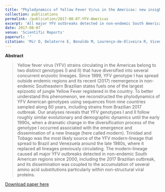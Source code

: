 ```yaml
---
title: "Phylodynamics of Yellow Fever Virus in the Americas: new insights into the origin of the 2017 Brazilian outbreak"
collection: publications
permalink: /publication/2017-08-07-YFV-Americas
excerpt: 'All major YFV outbreaks detected in non-endemic South American regions since 2000, including the 2017 Brazilian outbreak, were caused by a new lineage (here called modern-lineage) that replaced all lineages previously circulating.'
date: 2017-08-07
venue: 'Scientific Reports'
paperurl: ''
citation: 'Mir D, Delatorre E, Bonaldo M, Lourenço-de-Oliveira R, Vicente AC, Bello G. Phylodynamics of Yellow Fever Virus in the Americas: new insights into the origin of the 2017 Brazilian outbreak.<i> Sci. Rep.</i> 2017;7(1):7385.'
---
```


**Abstract**

>Yellow fever virus (YFV) strains circulating in the Americas belong to two distinct genotypes (I and II) that have diversified into several concurrent enzootic lineages. Since 1999, YFV genotype I has spread outside endemic regions and its recent (2017) reemergence in non-endemic Southeastern Brazilian states fuels one of the largest epizootic of jungle Yellow Fever registered in the country. To better understand this phenomenon, we reconstructed the phylodynamics of YFV American genotypes using sequences from nine countries sampled along 60 years, including strains from Brazilian 2017 outbreak. Our analyses reveals that YFV genotypes I and II follow roughly similar evolutionary and demographic dynamics until the early 1990s, when a dramatic change in the diversification process of the genotype I occurred associated with the emergence and dissemination of a new lineage (here called modern). Trinidad and Tobago was the most likely source of the YFV modern-lineage that spread to Brazil and Venezuela around the late 1980s, where it replaced all lineages previously circulating. The modern-lineage caused all major YFV outbreaks detected in non-endemic South American regions since 2000, including the 2017 Brazilian outbreak, and its dissemination was coupled to the accumulation of several amino acid substitutions particularly within non-structural viral proteins.

[Download paper here](http://www.nature.com/articles/s41598-017-07873-7)
